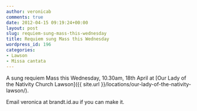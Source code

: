 ```yaml
---
author: veronicab
comments: true
date: 2012-04-15 09:19:24+00:00
layout: post
slug: requiem-sung-mass-this-wednesday
title: Requiem sung Mass this Wednesday
wordpress_id: 196
categories:
- Lawson
- Missa cantata
---
```


A sung requiem Mass this Wednesday, 10.30am, 18th April at [Our Lady of the Nativity Church Lawson]({{ site.url }}/locations/our-lady-of-the-nativity-lawson/).

Email veronica at brandt.id.au if you can make it.

